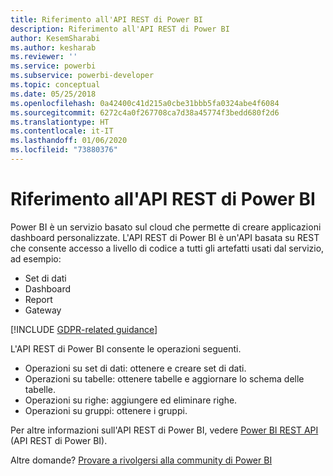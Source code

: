 ```yaml
---
title: Riferimento all'API REST di Power BI
description: Riferimento all'API REST di Power BI
author: KesemSharabi
ms.author: kesharab
ms.reviewer: ''
ms.service: powerbi
ms.subservice: powerbi-developer
ms.topic: conceptual
ms.date: 05/25/2018
ms.openlocfilehash: 0a42400c41d215a0cbe31bbb5fa0324abe4f6084
ms.sourcegitcommit: 6272c4a0f267708ca7d38a45774f3bedd680f2d6
ms.translationtype: HT
ms.contentlocale: it-IT
ms.lasthandoff: 01/06/2020
ms.locfileid: "73880376"
---
```

# <a name="power-bi-rest-api-reference"></a>Riferimento all'API REST di Power BI

Power BI è un servizio basato sul cloud che permette di creare applicazioni dashboard personalizzate. L'API REST di Power BI è un'API basata su REST che consente accesso a livello di codice a tutti gli artefatti usati dal servizio, ad esempio:
* Set di dati
* Dashboard
* Report
* Gateway

[!INCLUDE [GDPR-related guidance](../includes/gdpr-hybrid-note.md)]

L'API REST di Power BI consente le operazioni seguenti.

* Operazioni su set di dati: ottenere e creare set di dati.
* Operazioni su tabelle: ottenere tabelle e aggiornare lo schema delle tabelle.
* Operazioni su righe: aggiungere ed eliminare righe.
* Operazioni su gruppi: ottenere i gruppi.

Per altre informazioni sull'API REST di Power BI, vedere [Power BI REST API](https://docs.microsoft.com/rest/api/power-bi/) (API REST di Power BI).

Altre domande? [Provare a rivolgersi alla community di Power BI](https://community.powerbi.com/)